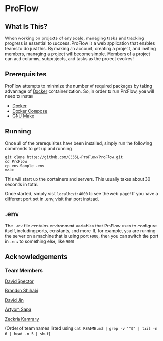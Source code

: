 # ProFlow

## What Is This?

When working on projects of any scale, managing tasks and tracking progress is essential to success. ProFlow is a web application that enables teams to do just this. By making an account, creating a project, and inviting members, managing a project will become simple. Members of a project can add columns, subprojects, and tasks as the project evolves!

## Prerequisites

ProFlow attempts to minimize the number of required packages by taking advantage of [Docker](https://docs.docker.com/get-docker/) containerization. So, in order to run ProFlow, you will need to install

- [Docker](https://docs.docker.com/get-docker/)
- [Docker Compose](https://docs.docker.com/compose/install/linux/)
- [GNU Make](https://www.gnu.org/software/make/)

## Running

Once all of the prerequisites have been installed, simply run the following commands to get up and running.

```
git clone https://github.com/CS35L-ProFlow/ProFlow.git
cd ProFlow
cp env.Sample .env
make
```

This will start up the containers and servers. This usually takes about 30 seconds in total.

Once started, simply visit `localhost:4000` to see the web page! If you have a different port set in .env, visit that port instead.

## .env

The `.env` file contains environment variables that ProFlow uses to configure itself, including ports, constants, and more. If, for example, you are running the server on a machine that is using port `6000`, then you can switch the port in `.env` to something else, like `9000`

## Acknowledgements

### Team Members

[David Spector](https://github.com/davidspector67)

[Brandon Shihabi](https://github.com/Bricktheworld)

[David Jin](https://github.com/davidjin9294)

[Artyom Sapa](https://github.com/artySapa)

[Zeckria Kamrany](https://github.com/zeckria)

(Order of team names listed using `cat README.md | grep -v "^$" | tail -n 6 | head -n 5 | shuf`)
